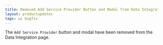 ```yaml
---
title: Removed Add Service Provider Button and Modal from Data Integration Page
layout: productupdates
tags: ui bugfix
---
```

The `Add Service Provider` button and modal have been removed from the Data Integration page. 
